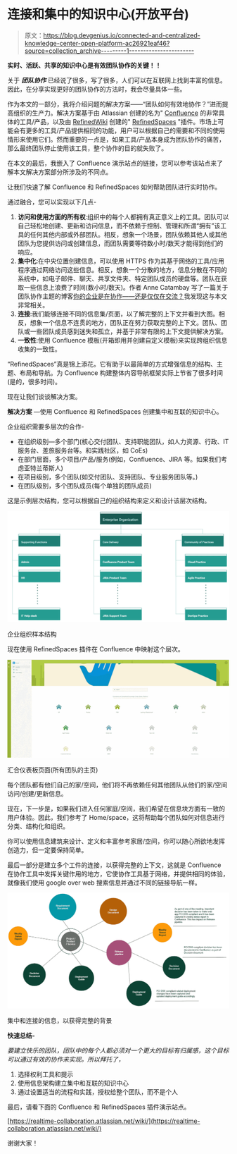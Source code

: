 # 连接和集中的知识中心(开放平台)

> 原文：<https://blog.devgenius.io/connected-and-centralized-knowledge-center-open-platform-ac26921eaf46?source=collection_archive---------1----------------------->

**实时、活跃、共享的知识中心是有效团队协作的关键！！**

关于 ***团队协作*** 已经说了很多，写了很多，人们可以在互联网上找到丰富的信息。因此，在分享实现更好的团队协作的方法时，我会尽量具体一些。

作为本文的一部分，我将介绍问题的解决方案——“团队如何有效地协作？”进而提高组织的生产力。解决方案基于由 Atlassian 创建的名为" [Confluence](https://www.atlassian.com/software/confluence) 的非常具体的工具/产品，以及由 [RefinedWiki](https://www.refinedwiki.com/) 创建的" [RefinedSpaces](https://www.refinedwiki.com/) "插件。市场上可能会有更多的工具/产品提供相同的功能，用户可以根据自己的需要和不同的使用情形来使用它们。然而重要的一点是，如果工具/产品本身成为团队协作的痛苦，那么最终团队停止使用该工具，整个协作的目的就失败了。

在本文的最后，我嵌入了 Confluence 演示站点的链接，您可以参考该站点来了解本文解决方案部分所涉及的不同点。

让我们快速了解 Confluence 和 RefinedSpaces 如何帮助团队进行实时协作。

通过融合，您可以实现以下几点-

1.  **访问和使用方面的所有权**:组织中的每个人都拥有真正意义上的工具。团队可以自己轻松地创建、更新和访问信息，而不依赖于控制、管理和所谓“拥有”该工具的任何其他内部或外部团队。相反，想象一个场景，团队依赖其他人或其他团队为您提供访问或创建信息，而团队需要等待数小时/数天才能得到他们的响应。
2.  **集中化**:在中央位置创建信息，可以使用 HTTPS 作为其基于网络的工具/应用程序通过网络访问这些信息。相反，想象一个分散的地方，信息分散在不同的系统中，如电子邮件、聊天、共享文件夹、特定团队成员的硬盘等。团队在获取一些信息上浪费了时间(数小时/数天)。作者 Anne Catambay 写了一篇关于团队协作主题的博客[你的企业是在协作——还是仅仅在交流？](https://www.clarizen.com/is-your-enterprise-collaborating-or-just-conversing/)我发现这与本文非常相关。
3.  **连接**:我们能够连接不同的信息集/页面，以了解完整的上下文并看到大图。相反，想象一个信息不连贯的地方，团队正在努力获取完整的上下文。团队、团队或一些团队成员感到迷失和孤立，并基于非常有限的上下文提供解决方案。
4.  **一致性**:使用 Confluence 模板(开箱即用并创建自定义模板)来实现跨组织信息收集的一致性。

“RefinedSpaces”真是锦上添花。它有助于以最简单的方式增强信息的结构、主题、布局和导航。为 Confluence 构建整体内容导航框架实际上节省了很多时间(是的，很多时间)。

现在让我们谈谈解决方案。

**解决方案** —使用 Confluence 和 RefinedSpaces 创建集中和互联的知识中心。

企业组织需要多层次的合作-

*   在组织级别—多个部门(核心交付团队、支持职能团队，如人力资源、行政、IT 服务台、差旅服务台等。和实践社区，如 CoEs)
*   在部门层面，多个项目/产品/服务(例如，Confluence、JIRA 等。如果我们考虑亚特兰蒂斯人)
*   在项目级别，多个团队(如交付团队、支持团队、专业服务团队等。)
*   在团队级别，多个团队成员(每个单独的团队成员)

这是示例层次结构，您可以根据自己的组织结构来定义和设计该层次结构。

![](img/807fe2b431084c5213672ce081d294e9.png)

企业组织样本结构

现在使用 RefinedSpaces 插件在 Confluence 中映射这个层次。

![](img/d1a05dae70b0bdab2b7c520c48410377.png)

汇合仪表板页面(所有团队的主页)

每个团队都有他们自己的家/空间，他们将不再依赖任何其他团队从他们的家/空间访问/创建/更新信息。

现在，下一步是，如果我们进入任何家庭/空间，我们希望在信息块方面有一致的用户体验。因此，我们参考了 Home/space，这将帮助每个团队如何对信息进行分类、结构化和组织。

你可以使用信息建筑来设计、定义和丰富参考家居/空间，你可以随心所欲地发挥创造力，但一定要保持简单。

最后一部分是建立多个工件的连接，以获得完整的上下文，这就是 Confluence 在协作工具中发挥关键作用的地方，它使协作工具基于网络，并提供相同的体验，就像我们使用 google over web 搜索信息并通过不同的链接导航一样。

![](img/3f3671702425f7373022df60a3e13919.png)

集中和连接的信息，以获得完整的背景

**快速总结-**

*要建立快乐的团队，团队中的每个人都必须对一个更大的目标有归属感，这个目标可以通过有效的协作来实现。所以拜托了，*

1.  选择权利工具和提示
2.  使用信息架构建立集中和互联的知识中心
3.  通过设置适当的流程和实践，授权给整个团队，而不是个人

最后，请看下面的 Confluence 和 RefinedSpaces 插件演示站点。

[https://realtime-collaboration.atlassian.net/wiki/](https://realtime-collaboration.atlassian.net/wiki/)

谢谢大家！